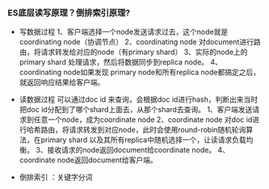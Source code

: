 

### ES底层读写原理？倒排索引原理?



- 写数据过程
  1、客户端选择一个node发送请求过去，这个node就是coordinating node（协调节点）
  2、coordinating node 对document进行路由，将请求转发给对应的node（有primary shard）
  3、实际的node上的primary shard 处理请求，然后将数据同步到replica node。
  4、coordinating node如果发现 primary node和所有replica node都搞定之后，就返回响应结果给客户端。

- 读数据过程
  可以通过doc id 来查询，会根据doc id进行hash，判断出来当时把doc id分配到了哪个shard上面去，从那个shard去查询。
  1、客户端发送请求到任意一个node，成为coordinate node
  2、coordinate node 对doc id进行哈希路由，将请求转发到对应node，此时会使用round-robin随机轮询算法，在primary shard 以及其所有replica中随机选择一个，让读请求负载均衡。
  3、接收请求的node返回document给coordinate node。
  4、coordinate node返回document给客户端。


- 倒排索引 ：关键字分词

